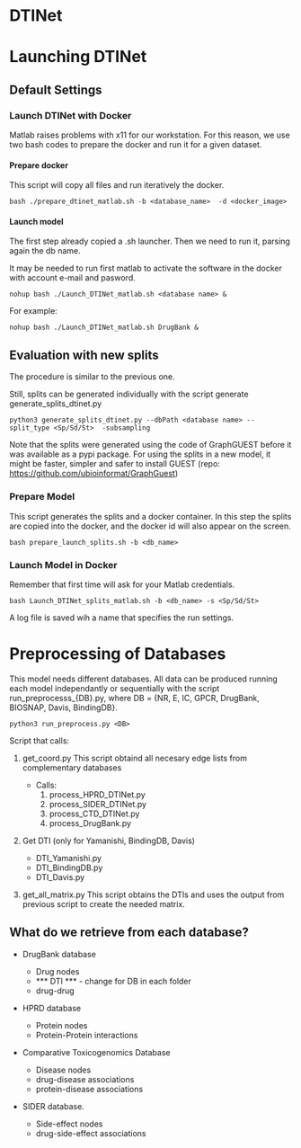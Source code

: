 DTINet
======

# Launching DTINet

## Default Settings 

### Launch DTINet with Docker

Matlab raises problems with x11 for our workstation. 
For this reason, we use two bash codes to prepare the docker and run it for a given dataset.


#### Prepare docker

This script will copy all files and run iteratively the docker.
```
bash ./prepare_dtinet_matlab.sh -b <database_name>  -d <docker_image>
```

#### Launch model

The first step already copied a .sh launcher.
Then we need to run it, parsing again the db name. 

It may be needed to run first matlab to activate the software 
in the docker with account e-mail and pasword.

```
nohup bash ./Launch_DTINet_matlab.sh <database name> &
```

For example:
```
nohup bash ./Launch_DTINet_matlab.sh DrugBank &
```



## Evaluation with new splits

The procedure is similar to the previous one. 

Still, splits can be generated individually with the script generate generate_splits_dtinet.py

```
python3 generate_splits_dtinet.py --dbPath <database name> --split_type <Sp/Sd/St>  -subsampling 
```

Note that the splits were generated using the code of GraphGUEST before it was available as a pypi package.
For using the splits in a new model, it might be faster, simpler and safer to install GUEST (repo: https://github.com/ubioinformat/GraphGuest)


### Prepare Model 

This script generates the splits and a docker container. 
In this step the splits are copied into the docker, and the docker id will also appear on the screen.


```
bash prepare_launch_splits.sh -b <db_name> 
```

### Launch Model in Docker

Remember that first time will ask for your Matlab credentials.

```
bash Launch_DTINet_splits_matlab.sh -b <db_name> -s <Sp/Sd/St> 
```


A log file is saved wih a name that specifies the run settings. 



# Preprocessing of Databases

This model needs different databases. 
All data can be produced running each model independantly or sequentially with the script run_preprocesss_{DB}.py,
where DB = {NR, E, IC, GPCR, DrugBank, BIOSNAP, Davis, BindingDB}.

```
python3 run_preprocess.py <DB>
```

Script that calls:
1. get_coord.py
    This script obtaind all necesary edge lists from complementary databases
    * Calls:
      1. process_HPRD_DTINet.py
      2. process_SIDER_DTINet.py
      3. process_CTD_DTINet.py
      4. process_DrugBank.py 

2. Get DTI (only for Yamanishi, BindingDB, Davis)
    - DTI_Yamanishi.py
    - DTI_BindingDB.py
    - DTI_Davis.py

3. get_all_matrix.py
    This script obtains the DTIs and uses the output from previous script to create the needed matrix. 


## What do we retrieve from each database? 
* DrugBank database 
    - Drug nodes
    - *** DTI *** - change for DB in each folder
    - drug-drug 

* HPRD database
    - Protein nodes
    - Protein-Protein interactions

* Comparative Toxicogenomics Database
    - Disease nodes
    - drug-disease associations
    - protein-disease associations 

* SIDER database.
    - Side-effect nodes
    - drug-side-effect associations 


